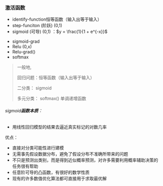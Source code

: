 ### 激活函数

+ identify-function恒等函数（输入出等于输入）
+ step-funciton (阶跃) (0,1)
+ sigmoid (可导) (0,1) ：$y = \frac{1}{1 + e^{-x}}$

- sigmoid-grad
- Relu (0,x)
- Relu-grad()
- softmax

> 一般地, 
>
> 回归问题：恒等函数（输入出等于输入） 
>
> 二分类： sigmoid 
>
> 多元分类： softmax()   单调递增函数



###### sigmoid**函数本质**：

+ 用线性回归模型的结果去逼近真实标记的对数几率

优点：

+ 直接对分类可能性进行建模
+ 无需事先假设数据分布，避免了假设分布不准确所带来的问题
+ 不只是预测出类别，而是得到近似概率预测，对许多需要利用概率辅助决策的任务很有帮助
+ 任意阶可导的凸函数，有很好的数学性质
+ 现有的许多数值优化算法都可直接用于求取最优解